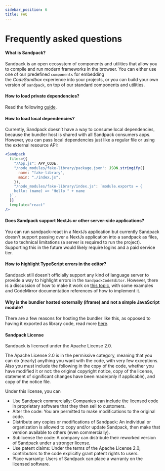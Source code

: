 ```yaml
---
sidebar_position: 6
title: FAQ
---
```


# Frequently asked questions

#### What is Sandpack?

Sandpack is an open ecosystem of components and utilities that allow you to compile and run modern frameworks in the browser. You can either use one of our predefined `components` for embedding the *CodeSandbox* experience into your projects, or you can build your own version of `sandpack`, on top of our standard components and utilities.

#### How to load private dependencies?

Read the following [guide](/guides/private-packages).

#### How to load local dependencies? 

Currently, Sandpack doesn’t have a way to consume local dependencies, because the bundler host is shared with all Sandpack consumers apps. However, you can pass local dependencies just like a regular file or using the external resource API:

```jsx
<Sandpack
  files={{
    "/App.js": APP_CODE,
    "/node_modules/fake-library/package.json": JSON.stringify({
      name: "fake-library",
      main: "./index.js",
    }),
    "/node_modules/fake-library/index.js": `module.exports = {
    hello: (name) => "Hello " + name
  }`,
  }}
  template="react"
/>
```

#### Does Sandpack support NextJs or other server-side applications?

You can run sandpack-react in a NextJs application but currently Sandpack doesn't support passing over a NextJs application into a sandpack as files, due to technical limitations (a server is required to run the project). Supporting this in the future would likely require logins and a paid service tier.

#### How to highlight TypeScript errors in the editor?

Sandpack still doesn't officially support any kind of language server to provide a way to highlight errors in the `SandpackCodeEditor`. However, there is a discussion of how to make it work on [this topic](https://github.com/codesandbox/sandpack/discussions/237), with some examples and CodeMirror documentation references of how to implement it.

#### Why is the bundler hosted externally (iframe) and not a simple JavaScript module?

There are a few reasons for hosting the bundler like this, as opposed to having it exported as library code, read more [here](/advanced-usage/client#why).

#### Sandpack License

Sandpack is licensed under the Apache License 2.0.

The Apache License 2.0 is in the permissive category, meaning that you can do (nearly) anything you want with the code, with very few exceptions. Also you must include the following in the copy of the code, whether you have modified it or not: the original copyright notice, copy of the license, statement of significant changes have been made(only if applicable), and copy of the notice file.

Under this license, you can

- Use Sandpack commercially: Companies can include the licensed code in proprietary software that they then sell to customers.
- Alter the code: You are permitted to make modifications to the original code.
- Distribute any copies or modifications of Sandpack: An individual or organization is allowed to copy and/or update Sandpack, then make that version available to others (even commercially).
- Sublicense the code: A company can distribute their reworked version of Sandpack under a stronger license.
- Use patent claims: Under the terms of the Apache License 2.0, contributors to the code explicitly grant patent rights to users.
- Place warranty: Users of Sandpack can place a warranty on the licensed software.
